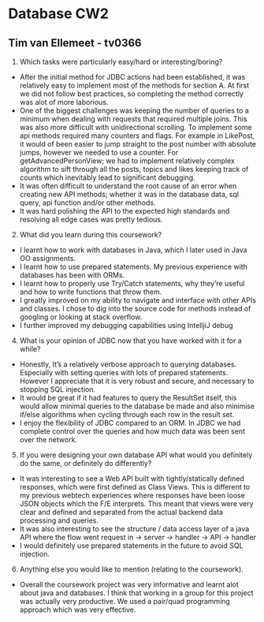 # Database CW2
## Tim van Ellemeet - tv0366

1. Which tasks were particularly easy/hard or interesting/boring?

- After the initial method for JDBC actions had been established, it was relatively easy to implement most of the methods for section A. At first we did not follow best practices, so completing the method correctly was alot of more laborious.
- One of the biggest challenges was keeping the number of queries to a minimum when dealing with requests that required multiple joins. This was also more difficult with unidirectional scrolling. To implement some api methods required many counters and flags. For example in LikePost, it would of been easier to jump straight to the post number with absolute jumps, however we needed to use a counter. For getAdvancedPersonView; we had to implement relatively complex algorithm to sift through all the posts, topics and likes keeping track of counts which inevitably lead to significant debugging.
- It was often difficult to understand the root cause of an error when creating new API methods; whether it was in the database data, sql query, api function and/or other methods.
- It was hard polishing the API to the expected high standards and resolving all edge cases was pretty tedious.

2. What did you learn during this coursework?

- I learnt how to work with databases in Java, which I later used in Java OO assignments.
- I learnt how to use prepared statements. My previous experience with databases has been with ORMs.
- I learnt how to properly use Try/Catch statements, why they’re useful and how to write functions that throw them.
- I greatly improved on my ability to navigate and interface with other APIs and classes. I chose to dig into the source code for methods instead of googling or looking at stack overflow.
- I further improved my debugging capabilities using IntelljiJ debug

4. What is your opinion of JDBC now that you have worked with it for a while?

- Honestly, It’s a relatively verbose approach to querying databases. Especially with setting queries with lots of prepared statements. However I appreciate that it is very robust and secure, and necessary to stopping SQL injection.
- It would be great if it had features to query the ResultSet itself, this would allow minimal queries to the database be made and also minimise if/else algorithms when cycling through each row in the result set.
- I enjoy the flexibility of JDBC compared to an ORM. In JDBC we had complete control over the queries and how much data was been sent over the network.

5. If you were designing your own database API what would you definitely do the same, or definitely do differently?

- It was interesting to see a Web API built with tightly/statically defined responses, which were first defined as Class Views. This is different to my previous webtech experiences where responses have been loose JSON objects which the F/E interprets. This meant that views were very clear and defined and separated from the actual backend data processing and queries.
- It was also interesting to see the structure / data access layer of a java API where the flow went request in -> server -> handler -> API -> handler
- I would definitely use prepared statements in the future to avoid SQL injection.

6. Anything else you would like to mention (relating to the coursework).

- Overall the coursework project was very informative and learnt alot about java and databases. I think that working in a group for this project was actually very productive. We used a pair/quad programming approach which was very effective.